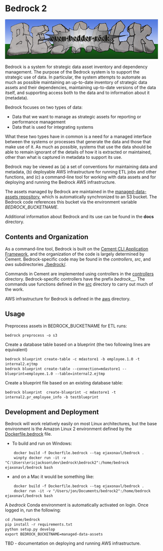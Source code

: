 # Bedrock 2
![LOGO](./docs/bedrock.png)

Bedrock is a system for strategic data asset inventory and dependency management.  The purpose of the Bedrock system is to support the strategic use of data. In particular, the system attempts to automate as much as possible maintaining an up-to-date inventory of strategic data assets and their dependencies, maintaining up-to-date versions of the data itself, and supporting access both to the data and to information about it (metadata).

Bedrock focuses on two types of data:

 - Data that we want to manage as strategic assets for reporting or performance management
 - Data that is used for integrating systems

What these two types have in common is a need for a managed interface between the systems or processes that generate the data and those that make use of it. As much as possible, systems that use the data should be able to remain ignorant of the details of how it is extracted or maintained, other than what is captured in metadata to support its use.

Bedrock may be viewed as (a) a set of conventions for maintaining data and metadata, (b) deployable AWS infrastructure for running ETL jobs and other functions, and (c) a command-line tool for working with data assets and for deploying and running the Bedrock AWS infrastructure.

The assets managed by Bedrock are maintained in the [managed-data-assets repository](https://github.com/cityofasheville/managed-data-assets), which is automatically synchronized to an S3 bucket. The Bedrock code references this bucket via the environment variable _BEDROCK_BUCKETNAME_.

Additional information about Bedrock and its use can be found in the __docs__ directory.

## Contents and Organization

As a command-line tool, Bedrock is built on the [Cement CLI Application Framework](https://builtoncement.com/), and the organization of the code is largely determined by Cement. Bedrock-specific code may be found in the _controllers_, _src_, and _aws_ subdirectories [./bedrock/](./bedrock). 

Commands in Cement are implemented using controllers in the [controllers](./bedrock/controllers) directory. Bedrock-specific controllers have the prefix _bedrock___. The commands use functions defined in the [src](./bedrock/src) directory to carry out much of the work.

AWS infrastructure for Bedrock is defined in the [aws](./bedrock/aws) directory.

## Usage

Preprocess assets in BEDROCK_BUCKETNAME for ETL runs:

    bedrock preprocess -o s3  

Create a database table based on a blueprint (the two following lines are equivalent)

    bedrock blueprint create-table -c mdastore1 -b employee.1.0 -t internal2.ejtmp  
    bedrock blueprint create-table --connection=mdastore1 --blueprint=employee.1.0 --table=internal2.ejtmp

Create a blueprint file based on an existing database table:

    bedrock blueprint  create-blueprint -c mdastore1 -t internal2.pr_employee_info -b testblueprint

## Development and Deployment

Bedrock will work relatively easily on most Linux architectures, but the base environment is the Amazon Linux 2 environment defined by the [Dockerfile.bedrock](./Dockerfile.bedrock) file. 
- To build and run on Windows:
```
    docker build -f Dockerfile.bedrock --tag ejaxonavl/bedrock .
    winpty docker run -it -v "C:\Users\ericjackson\dev\bedrock\bedrock2":/home/bedrock ejaxonavl/bedrock bash
```
- and on a Mac it would be something like:
```
    docker build -f Dockerfile.bedrock --tag ejaxonavl/bedrock .
    docker run -it -v "/Users/jon/Documents/bedrock2":/home/bedrock ejaxonavl/bedrock bash
```
A _bedrock_ Conda environment is automatically activated on login. Once logged in, run the following:

    cd /home/bedrock
    pip install -r requirements.txt
    python setup.py develop
    export BEDROCK_BUCKETNAME=managed-data-assets

TBD - documentation on deploying and running AWS infrastructure.
